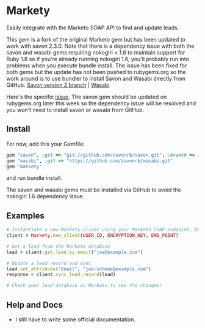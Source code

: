 # Markety
Easily integrate with the Marketo SOAP API to find and update leads.

This gem is a fork of the original Marketo gem but has been updated to work with savon 2.3.0. Note that there is a dependency issue with both the savon and wasabi gems requiring nokogiri < 1.6 to maintain support for Ruby 1.8 so if you're already running nokogiri 1.6, you'll probably run into problems when you execute bundle install. The issue has been fixed for both gems but the update has not been pushed to rubygems.org so the work around is to use bundler to install Savon and Wasabi directly from GitHub. [Savon version 2 branch](https://github.com/savonrb/savon/tree/version2) | [Wasabi](https://github.com/savonrb/savon/tree/version2)

Here's the specific [issue](https://github.com/savonrb/savon/issues/487). The savon gem should be updated on rubygems.org later this week so the dependency issue will be resolved and you won't need to install savon or wasabi from GitHub.

## Install
For now, add this your Gemfile:

```ruby
gem "savon", :git => "git://github.com/savonrb/savon.git", :branch => :version2
gem "wasabi", :git => "https://github.com/savonrb/wasabi.git"
gem 'markety'
```

and run bundle install.

The savon and wasabi gems must be installed via GitHub to avoid the nokogiri 1.6 dependency issue.

## Examples

```ruby
# Instantiate a new Markety client using your Marketo SOAP endpoint, User ID, and Encryption Key
client = Markety.new_client(USER_ID, ENCRYPTION_KEY, END_POINT) 

# Get a lead from the Marketo database
lead = client.get_lead_by_email("joe@example.com")

# Update a lead record and sync
lead.set_attribute("Email", "joe-schmoe@example.com")
response = client.sync_lead_record(lead)

# Check your lead database in Marketo to see the changes!
```

## Help and Docs

* I still have to write some official documentation.